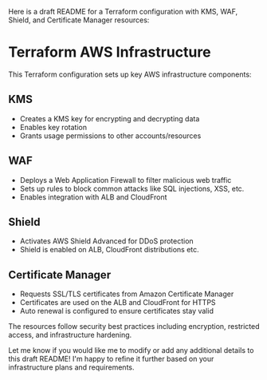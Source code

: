 Here is a draft README for a Terraform configuration with KMS, WAF, Shield, and Certificate Manager resources:

# Terraform AWS Infrastructure

This Terraform configuration sets up key AWS infrastructure components:

## KMS

- Creates a KMS key for encrypting and decrypting data
- Enables key rotation
- Grants usage permissions to other accounts/resources

## WAF

- Deploys a Web Application Firewall to filter malicious web traffic 
- Sets up rules to block common attacks like SQL injections, XSS, etc.
- Enables integration with ALB and CloudFront

## Shield

- Activates AWS Shield Advanced for DDoS protection
- Shield is enabled on ALB, CloudFront distributions etc.

## Certificate Manager

- Requests SSL/TLS certificates from Amazon Certificate Manager
- Certificates are used on the ALB and CloudFront for HTTPS
- Auto renewal is configured to ensure certificates stay valid

The resources follow security best practices including encryption, restricted access, and infrastructure hardening.

Let me know if you would like me to modify or add any additional details to this draft README! I'm happy to refine it further based on your infrastructure plans and requirements.
